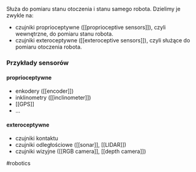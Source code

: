 Służa do pomiaru stanu otoczenia i stanu samego robota.
Dzielimy je zwykle na:
- czujniki proprioceptywne ([[proprioceptive sensors]]), czyli wewnętrzne, do pomiaru stanu robota.
- czujniki exteroceptywne ([[exteroceptive sensors]]), czyli służące do pomiaru otoczenia robota.
### Przykłady sensorów
#### proprioceptywne
- enkodery ([[encoder]])
- inklinometry ([[inclinometer]])
- [[GPS]]
- ...
#### exteroceptywne
- czujniki kontaktu
- czujniki odległościowe ([[sonar]], [[LIDAR]])
- czujniki wizyjne ([[RGB camera]], [[depth camera]])

#robotics 